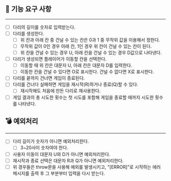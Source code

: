 ## 🚀 기능 요구 사항
---
- [ ] 다리의 길이를 숫자로 입력받는다.
- [ ] 다리를 생성한다. 
  - [ ] 위 칸과 아래 칸 중 건널 수 있는 칸은 0과 1 중 무작위 값을 이용해서 정한다.
  - [ ] 무작위 값이 0인 경우 아래 칸, 1인 경우 위 칸이 건널 수 있는 칸이 된다.
  - [ ] 위 칸을 건널 수 있는 경우 U, 아래 칸을 건널 수 있는 경우 D값으로 나타낸다.
- [ ] 다리가 생성되면 플레이어가 이동할 칸을 선택한다.
  - [ ] 이동할 때 위 칸은 대문자 U, 아래 칸은 대문자 D를 입력한다.
  - [ ] 이동한 칸을 건널 수 있다면 O로 표시한다. 건널 수 없다면 X로 표시한다.
- [ ] 다리를 끝까지 건너면 게임이 종료된다.
- [ ] 다리를 건너다 실패하면 게임을 재시작(R)하거나 종료(Q)할 수 있다.
  - [ ] 재시작해도 처음에 만든 다리로 재사용한다.
- [ ] 게임 결과의 총 시도한 횟수는 첫 시도를 포함해 게임을 종료할 때까지 시도한 횟수를 나타낸다.

## 💣 예외처리
---
- [ ] 다리 길이가 숫자가 아니면 예외처리한다.
  - [ ] 3~20사이 숫자여야 한다.
- [ ] 사용자 이동이 대문자 U와 D가 아니면 예외처리한다.
- [ ] 재시작과 종료 선택은 대문자 R과 Q가 아니면 예외처리한다.
- [ ] 위 경우들은 throw문을 사용해 예외를 발생시키고, "[ERROR]"로 시작하는 에러 메시지를 출력 후 그 부분부터 입력을 다시 받는다.